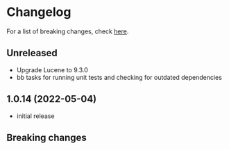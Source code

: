 # Changelog

For a list of breaking changes, check [here](#breaking-changes).

## Unreleased

- Upgrade Lucene to 9.3.0
- bb tasks for running unit tests and checking for outdated dependencies

## 1.0.14 (2022-05-04)

- initial release

## Breaking changes
